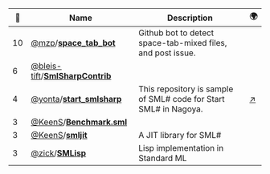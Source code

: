 |:star2: | Name | Description | 🌍|
|---|---|---|---|
|10|[@mzp](https://github.com/mzp)/[**space_tab_bot**](https://github.com/mzp/space_tab_bot)|Github bot to detect space-tab-mixed files, and post issue.||
|6|[@bleis-tift](https://github.com/bleis-tift)/[**SmlSharpContrib**](https://github.com/bleis-tift/SmlSharpContrib)|||
|4|[@yonta](https://github.com/yonta)/[**start_smlsharp**](https://github.com/yonta/start_smlsharp)|This repository is sample of SML# code for Start SML# in Nagoya.|[:arrow_upper_right:](http://bit.ly/vYZ6iC)|
|3|[@KeenS](https://github.com/KeenS)/[**Benchmark.sml**](https://github.com/KeenS/Benchmark.sml)|||
|3|[@KeenS](https://github.com/KeenS)/[**smljit**](https://github.com/KeenS/smljit)|A JIT library for SML#||
|3|[@zick](https://github.com/zick)/[**SMLisp**](https://github.com/zick/SMLisp)|Lisp implementation in Standard ML||

